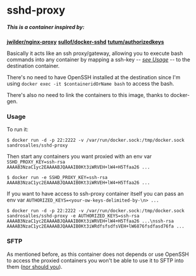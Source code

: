 # sshd-proxy

##### This is a container inspired by:
**[jwilder/nginx-proxy](https://github.com/jwilder/nginx-proxy)**
**[sullof/docker-sshd](https://github.com/sullof/docker-sshd)**
**[tutum/authorizedkeys](https://github.com/tutumcloud/authorizedkeys/)**

Basically it acts like an ssh proxy/gateway, allowing you to execute bash commands into any container by mapping a ssh-key -- *[see Usage](#usage)* -- to the destination container.

There's no need to have OpenSSH installed at the destination since I'm using `docker exec -it $containeridOrName bash` to access the bash.

There's also no need to link the containers to this image, thanks to docker-gen.


### Usage

To run it:

    $ docker run -d -p 22:2222 -v /var/run/docker.sock:/tmp/docker.sock sandrosalles/sshd-proxy

Then start any containers you want proxied with an env var `SSHD_PROXY_KEY=ssh-rsa AAAAB3NzaC1yc2EAAAABJQAAAIB0Kt3iWRVEH+lW4+H5Tfaa26 ...`

    $ docker run -e SSHD_PROXY_KEY=ssh-rsa AAAAB3NzaC1yc2EAAAABJQAAAIB0Kt3iWRVEH+lW4+H5Tfaa26 ...


If you want to have access to ssh-proxy container itself you can pass an env var `AUTHORIZED_KEYS=<your-ow-keys-delimited-by-\n> ...`

    $ docker run -d -p 22:2222 -v /var/run/docker.sock:/tmp/docker.sock sandrosalles/sshd-proxy -e AUTHORIZED_KEYS=ssh-rsa AAAAB3NzaC1yc2EAAAABJQAAAIB0Kt3iWRVEH+lW4+H5Tfaa26 ...\nssh-rsa AAAAB3NzaC1yc2EAAAABJQAAAIB0Kt3iWRdfsfsdfsVEH+lW6876fsdfasd76fa ...




### SFTP

As mentioned before, as this container does not depends or use OpenSSH to access the proxied containers you won't be able to use it to SFTP into them ([nor should you](https://jpetazzo.github.io/2014/06/23/docker-ssh-considered-evil/)).